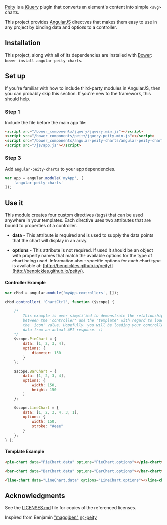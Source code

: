 [Peity](http://benpickles.github.io/peity/) is a [jQuery](https://jquery.com/) plugin that converts an element's content into simple `<svg>` charts.

This project provides [AngularJS](https://angularjs.org/) directives that makes them easy to use in any project by binding data and options to a controller.

## Installation
This project, along with all of its dependencies are installed with [Bower](http://bower.io/): `bower install angular-peity-charts`.

## Set up
If you're familiar with how to include third-party modules in AngularJS, then you can probably skip this section. If you're new to the framework, this should help.

### Step 1
Include the file before the main app file:

~~~html
<script src="/bower_components/jquery/jquery.min.js"></script>
<script src="/bower_components/peity/jquery.peity.min.js"></script>
<script src="/bower_components/angular-peity-charts/angular-peity-charts.js"></script>
<script src="/js/app.js"></script>
~~~

### Step 3
Add `angular-peity-charts` to your app dependencies.
~~~javascript
var app = angular.module('myApp', [
    'angular-peity-charts'
]);
~~~

## Use it
This module creates four custom directives (tags) that can be used anywhere in your templates. Each directive uses two attributes that are bound to properties of a controller.

* **data** - This attribute is required and is used to supply the data points that the chart will display in an array.

* **options** - This attribute is not required. If used it should be an object with property names that match the available options for the type of chart being used. Information about specific options for each chart type is available at: [http://benpickles.github.io/peity/](http://benpickles.github.io/peity/).

#### Controller Example
~~~javascript
var cMod = angular.module('myApp.controllers', []);

cMod.controller( 'ChartCtrl', function ($scope) {

    /*
        This example is over simplified to demonstrate the relationship
        between the 'controller' and the 'template' with regard to loading
        the 'icon' value. Hopefully, you will be loading your controller with
        data from an actual API response. :)
    */
    $scope.PieChart = {
        data: [1, 2, 3, 4],
        options: {
            diameter: 150
        }
    };

    $scope.BarChart = {
        data: [1, 2, 3, 4],
        options: {
            width: 150,
            height: 150
        }
    };

    $scope.LineChart = {
        data: [1, 2, 3, 4, 3, 1],
        options: {
            width: 150,
            stroke: "#eee"
        }
    };
} );
~~~

#### Template Example
~~~html
<pie-chart data="PieChart.data" options="PieChart.options"></pie-chart>

<bar-chart data="BarChart.data" options="BarChart.options"></bar-chart>

<line-chart data="LineChart.data" options="LineChart.options"></line-chart>
~~~

## Acknowledgments
See the [LICENSES.md](LICENSES.md) file for copies of the referenced licenses.

Inspired from Benjamin ["maggiben"](https://github.com/maggiben) [ng-peity](https://github.com/maggiben/ng-peity)

